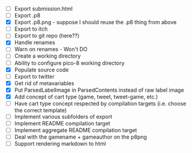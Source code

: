 - [ ] Export submission.html
- [ ] Export .p8
- [X] Export .p8.png - suppose I should reuse the .p8 thing from above
- [ ] Export to itch
- [ ] Export to git repo (here??)
- [X] Handle renames
- [ ] Warn on renames - Won't DO
- [ ] Create a working directory
- [ ] Ability to configure pico-8 working directory
- [X] Populate source code
- [ ] Export to twitter
- [X] Get rid of metavariables
- [X] Put ParsedLabelImage in ParsedContents instead of raw label image
- [X] Add concept of cart type (game, tweet, tweet-game, etc.)
- [ ] Have cart type concept respected by compilation targets (i.e. choose the correct template)
- [ ] Implement various subfolders of export
- [ ] Implement README compilation target
- [ ] Implement aggregate README compilation target
- [ ] Deal with the gamename + gameauthor on the p8png
- [ ] Support rendering markdown to html